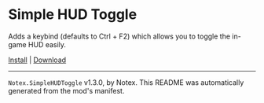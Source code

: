 # Simple HUD Toggle

Adds a keybind (defaults to Ctrl + F2) which allows you to toggle the in-game HUD easily.

[Install](https://hitman-resources.netlify.app/smf-install-link/https://github.com/Notexe/h3-simple-hud-toggle/releases/latest/download/mod.framework.zip) | [Download](https://github.com/Notexe/h3-simple-hud-toggle/releases/latest/download/mod.framework.zip)

---

`Notex.SimpleHUDToggle` v1.3.0, by Notex. This README was automatically generated from the mod's manifest.
